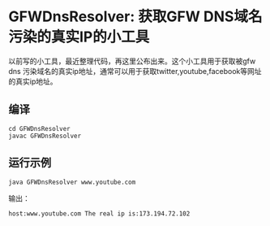 # GFWDnsResolver: 获取GFW DNS域名污染的真实IP的小工具

以前写的小工具，最近整理代码，再这里公布出来。这个小工具用于获取被gfw dns 污染域名的真实ip地址，通常可以用于获取twitter,youtube,facebook等网址的真实ip地址。

## 编译
    cd GFWDnsResolver
    javac GFWDnsResolver
## 运行示例
    java GFWDnsResolver www.youtube.com

输出：

    host:www.youtube.com The real ip is:173.194.72.102